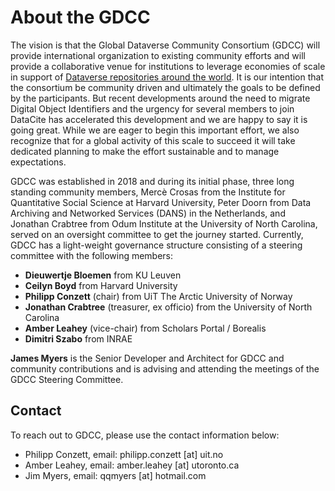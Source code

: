 # About the GDCC

The vision is that the Global Dataverse Community Consortium (GDCC) will provide international organization to existing community efforts and will provide a collaborative venue for institutions to leverage economies of scale in support of [Dataverse repositories around the world][]. It is our intention that the consortium be community driven and ultimately the goals to be defined by the participants. But recent developments around the need to migrate Digital Object Identifiers and the urgency for several members to join DataCite has accelerated this development and we are happy to say it is going great. While we are eager to begin this important effort, we also recognize that for a global activity of this scale to succeed it will take dedicated planning to make the effort sustainable and to manage expectations.

GDCC was established in 2018 and during its initial phase, three long standing community members, Mercè Crosas from the Institute for Quantitative Social Science at Harvard University, Peter Doorn from Data Archiving and Networked Services (DANS) in the Netherlands, and Jonathan Crabtree from Odum Institute at the University of North Carolina, served on an oversight committee to get the journey started. Currently, GDCC has a light-weight governance structure consisting of a steering committee with the following members:
- **Dieuwertje Bloemen** from KU Leuven
- **Ceilyn Boyd** from Harvard University
- **Philipp Conzett** (chair) from UiT The Arctic University of Norway
- **Jonathan Crabtree** (treasurer, ex officio) from the University of North Carolina
- **Amber Leahey** (vice-chair) from Scholars Portal / Borealis
- **Dimitri Szabo** from INRAE

**James Myers** is the Senior Developer and Architect for GDCC and community contributions and is advising and attending the meetings of the GDCC Steering Committee.

## Contact
To reach out to GDCC, please use the contact information below:
- Philipp Conzett, email: philipp.conzett [at] uit.no
- Amber Leahey, email: amber.leahey [at] utoronto.ca
- Jim Myers, email: qqmyers [at] hotmail.com

[Dataverse repositories around the world]: https://dataverse.org/installations

